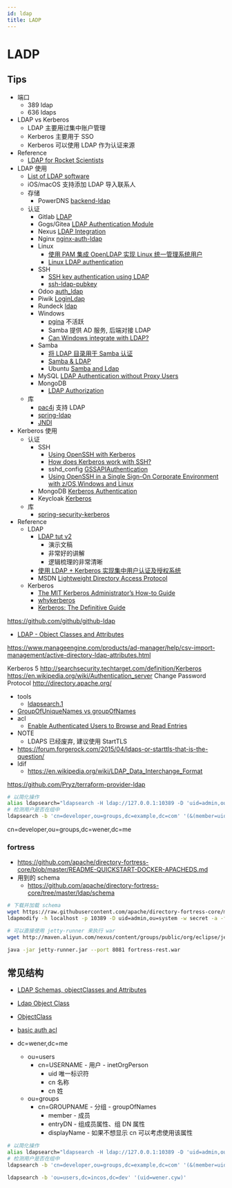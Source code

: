 ```yaml
---
id: ldap
title: LADP
---
```


# LADP

## Tips
* 端口
  * 389 ldap
  * 636 ldaps
* LDAP vs Kerberos
  * LDAP 主要用过集中账户管理
  * Kerberos 主要用于 SSO
  * Kerberos 可以使用 LDAP 作为认证来源
* Reference
  * [LDAP for Rocket Scientists](http://www.zytrax.com/books/ldap/)
* LDAP 使用
  * [List of LDAP software](https://en.wikipedia.org/wiki/List_of_LDAP_software)
  * iOS/macOS 支持添加 LDAP 导入联系人
  * 存储
    * PowerDNS [backend-ldap](https://doc.powerdns.com/md/authoritative/backend-ldap/)
  * 认证
    * Gitlab [LDAP](https://docs.gitlab.com/ce/administration/auth/ldap.html)
    * Gogs/Gitea [LDAP Authentication Module](https://github.com/go-gitea/gitea/tree/master/modules/auth/ldap)
    * Nexus [LDAP Integration](https://books.sonatype.com/nexus-book/reference/ldap.html)
    * Nginx [nginx-auth-ldap](https://github.com/kvspb/nginx-auth-ldap)
    * Linux
      * [使用 PAM 集成 OpenLDAP 实现 Linux 统一管理系统用户](https://www.ibm.com/developerworks/cn/linux/1406_liulz_pamopenldap/)
      * [Linux LDAP authentication](https://www.s3it.uzh.ch/use/2014-11-04.linux-ldap-auth/slides.pdf)
    * SSH
      * [SSH key authentication using LDAP](https://serverfault.com/questions/653792)
      * [ssh-ldap-pubkey](https://github.com/jirutka/ssh-ldap-pubkey)
    * Odoo [auth_ldap](https://www.odoo.com/apps/modules/online/auth_ldap/)
    * Piwik [LoginLdap](https://plugins.piwik.org/LoginLdap)
    * Rundeck [ldap](http://rundeck.org/2.5.1/administration/authenticating-users.html#ldap)
    * Windows
      * [pgina](http://pgina.org/) 不活跃
      * Samba 提供 AD 服务, 后端对接 LDAP
      * [Can Windows integrate with LDAP?](https://serverfault.com/q/2769/190601)
    * Samba
      * [将 LDAP 目录用于 Samba 认证](https://www.ibm.com/developerworks/cn/education/linux/smb-ldap/smb-ldap.html)
      * [Samba & LDAP](https://wiki.samba.org/index.php/Samba_&_LDAP)
      * Ubuntu [Samba and Ldap](https://help.ubuntu.com/lts/serverguide/samba-ldap.html)
    * MySQL [LDAP Authentication without Proxy Users](https://dev.mysql.com/doc/mysql-security-excerpt/5.6/en/pam-authentication-ldap-without-proxy.html)
    * MongoDB
      * [LDAP Authorization](https://docs.mongodb.com/manual/core/security-ldap-external/)
  * 库
    * [pac4j](https://github.com/pac4j/pac4j) 支持 LDAP
    * [spring-ldap](http://projects.spring.io/spring-ldap/)
    * [JNDI](https://en.wikipedia.org/wiki/Java_Naming_and_Directory_Interface)
* Kerberos 使用
  * 认证
    * SSH
      * [Using OpenSSH with Kerberos](https://www.ibm.com/support/knowledgecenter/en/ssw_aix_61/com.ibm.aix.security/using_openssh_with_kerberosv5.htm)
      * [How does Kerberos work with SSH?](https://serverfault.com/q/329901/190601)
      * sshd_config [GSSAPIAuthentication](http://man.openbsd.org/sshd_config#GSSAPIAuthentication)
      * [Using OpenSSH in a Single Sign-On Corporate Environment with z/OS,Windows and Linux](https://dovetail.com/docs/ssh/kerberos_sso.pdf)
    * MongoDB [Kerberos Authentication](https://docs.mongodb.com/manual/core/kerberos/)
    * Keycloak [Kerberos](https://keycloak.gitbooks.io/server-adminstration-guide/content/topics/authentication/kerberos.html)
  * 库
    * [spring-security-kerberos](http://projects.spring.io/spring-security-kerberos/)
* Reference
  * LDAP
    * [LDAP tut v2](http://quark.humbug.org.au/publications/ldap/ldap_tut_v2.pdf)
      * 演示文稿
      * 非常好的讲解
      * 逻辑梳理的非常清晰
    * [使用 LDAP + Kerberos 实现集中用户认证及授权系统](http://blog.clanzx.net/2013/09/27/ldap-kerberos.html)
    * MSDN [Lightweight Directory Access Protocol](https://msdn.microsoft.com/en-us/library/aa367008(v=vs.85).aspx)
  * Kerberos
    * [The MIT Kerberos Administrator’s How-to Guide](http://www.kerberos.org/software/adminkerberos.pdf)
    * [whykerberos](http://www.kerberos.org/software/whykerberos.pdf)
    * [Kerberos: The Definitive Guide](https://doc.lagout.org/network/Kerberos%20The%20Definitive%20Guide%202003.pdf)

https://github.com/github/github-ldap

* [LDAP - Object Classes and Attributes](http://www.zytrax.com/books/ldap/ape/)

https://www.manageengine.com/products/ad-manager/help/csv-import-management/active-directory-ldap-attributes.html

Kerberos 5
http://searchsecurity.techtarget.com/definition/Kerberos
https://en.wikipedia.org/wiki/Authentication_server
Change Password Protocol
http://directory.apache.org/


* tools
  * [ldapsearch.1](https://linux.die.net/man/1/ldapsearch)
* [GroupOfUniqueNames vs groupOfNames](http://ldapwiki.com/wiki/GroupOfUniqueNames%20vs%20groupOfNames)
* acl
  * [Enable Authenticated Users to Browse and Read Entries](http://directory.apache.org/apacheds/advanced-ug/4.2.7.1-enable-authenticated-users-to-browse-and-read-entries.html)
* NOTE
  * LDAPS 已经废弃, 建议使用 StartTLS
* https://forum.forgerock.com/2015/04/ldaps-or-starttls-that-is-the-question/
* ldif
  * https://en.wikipedia.org/wiki/LDAP_Data_Interchange_Format

https://github.com/Pryz/terraform-provider-ldap

```bash
# 以简化操作
alias ldapsearch="ldapsearch -H ldap://127.0.0.1:10389 -D 'uid=admin,ou=system' -w secret"
# 检测用户是否在组中
ldapsearch -b 'cn=developer,ou=groups,dc=example,dc=com' '(&(member=uid=wener,ou=users,dc=example,dc=com))'


```



cn=developer,ou=groups,dc=wener,dc=me

### fortress
* https://github.com/apache/directory-fortress-core/blob/master/README-QUICKSTART-DOCKER-APACHEDS.md
* 用到的 schema
  * https://github.com/apache/directory-fortress-core/tree/master/ldap/schema


```bash
# 下载并加载 schema
wget https://raw.githubusercontent.com/apache/directory-fortress-core/master/ldap/schema/apacheds-fortress.ldif
ldapmodify -h localhost -p 10389 -D uid=admin,ou=system -w secret -a -f apacheds-fortress.ldif

# 可以直接使用 jetty-runner 来执行 war
wget http://maven.aliyun.com/nexus/content/groups/public/org/eclipse/jetty/jetty-runner/9.4.6.v20170531/jetty-runner-9.4.6.v20170531.jar -O jetty-runner.jar

java -jar jetty-runner.jar --port 8081 fortress-rest.war
```

## 常见结构
* [LDAP Schemas, objectClasses and Attributes](http://www.zytrax.com/books/ldap/ch3/)
* [Ldap Object Class](http://www.ldapexplorer.com/en/manual/107060000-ldap-object-classes.htm)
* [ObjectClass](https://ldapwiki.com/wiki/ObjectClass)
* [basic auth acl](https://directory.apache.org/apacheds/basic-ug/3.2-basic-authorization.html)

* dc=wener,dc=me
  * ou=users
    * cn=USERNAME - 用户 - inetOrgPerson
      * uid 唯一标识符
      * cn 名称
      * cn 姓
  * ou=groups
    * cn=GROUPNAME - 分组 - groupOfNames
      * member - 成员
      * entryDN - 组成员属性、组 DN 属性
      * displayName - 如果不想显示 cn 可以考虑使用该属性


```bash
# 以简化操作
alias ldapsearch="ldapsearch -H ldap://127.0.0.1:10389 -D 'uid=admin,ou=system' -w admin"
# 检测用户是否在组中
ldapsearch -b 'cn=developer,ou=groups,dc=example,dc=com' '(&(member=uid=wener,ou=users,dc=example,dc=com))'

ldapsearch -b 'ou=users,dc=incos,dc=dev' '(uid=wener.cyw)'
```
